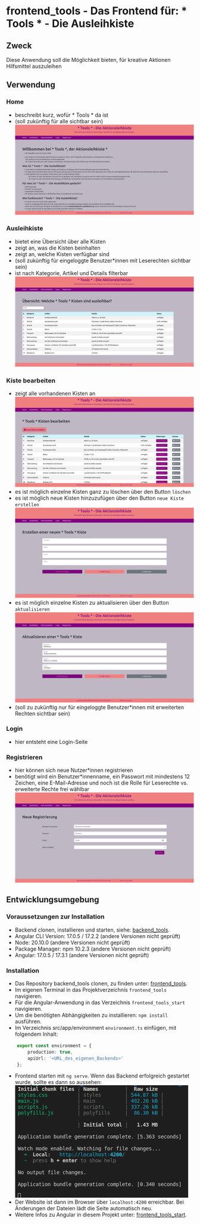 # frontend_tools - Das Frontend für: * Tools * - Die Ausleihkiste

## Zweck
Diese Anwendung soll die Möglichkeit bieten, für kreative Aktionen Hilfsmittel auszuleihen

## Verwendung
### Home 
- beschreibt kurz, wofür * Tools * da ist
- (soll zukünftig für alle sichtbar sein)  
![Home](https://github.com/eliseHtw/frontend_tools/blob/main/images_readme/tools_home.png)

### Ausleihkiste
- bietet eine Übersicht über alle Kisten
- zeigt an, was die Kisten beinhalten
- zeigt an, welche Kisten verfügbar sind
- (soll zukünftig für eingeloggte Benutzer*innen mit Leserechten sichtbar sein)
- ist nach Kategorie, Artikel und Details filterbar  
![Ausleihkiste](https://github.com/eliseHtw/frontend_tools/blob/main/images_readme/tools_kiste.png)

### Kiste bearbeiten
- zeigt alle vorhandenen Kisten an  
![Kiste bearbeiten](https://github.com/eliseHtw/frontend_tools/blob/main/images_readme/tools_edit.png)
- es ist möglich einzelne Kisten ganz zu löschen über den Button `löschen`
- es ist möglich neue Kisten hinzuzufügen über den Button `neue Kiste erstellen`  
![neue Kiste erstellen](https://github.com/eliseHtw/frontend_tools/blob/main/images_readme/tools_create.png)
- es ist möglich einzelne Kisten zu aktualisieren über den Button `aktualisieren`  
![Kiste aktualisieren](https://github.com/eliseHtw/frontend_tools/blob/main/images_readme/tools_update.png)
- (soll zu zukünftig nur für eingeloggte Benutzer*innen mit erweiterten Rechten sichtbar sein)  


### Login
- hier entsteht eine Login-Seite

### Registrieren
- hier können sich neue Nutzer*innen registrieren
- benötigt wird ein Benutzer*innenname, ein Passwort mit mindestens 12 Zeichen, eine E-Mail-Adresse und noch ist die Rolle für Leserechte vs. erweiterte Rechte frei wählbar  
![Registrieren](https://github.com/eliseHtw/frontend_tools/blob/main/images_readme/tools_register.png)

## Entwicklungsumgebung

### Voraussetzungen zur Installation
- Backend clonen, installieren und starten, siehe: [backend_tools](https://github.com/eliseHtw/backend_tools/blob/main/README.md).
- Angular CLI Version: 17.0.5 / 17.2.2 (andere Versionen nicht geprüft)
- Node: 20.10.0 (andere Versionen nicht geprüft)
- Package Manager: npm 10.2.3 (andere Versionen nicht geprüft)
- Angular: 17.0.5 / 17.3.1 (andere Versionen nicht geprüft)

### Installation
- Das Repository backend_tools clonen, zu finden unter: [frontend_tools](https://github.com/eliseHtw/frontend_tools.git).
- Im eigenen Terminal in das Projektverzeichnis `frontend_tools` navigieren.
- Für die Angular-Anwendung in das Verzeichnis `frontend_tools_start` navigieren.
- Um die benötigten Abhängigkeiten zu installieren: `npm install` ausführen.
- Im Verzeichnis src/app/environment `environment.ts` einfügen, mit folgendem Inhalt:  
```environment.ts
    export const environment = {
        production: true,
        apiUrl: '<URL_des_eigenen_Backends>'
    };
```

- Frontend starten mit `ng serve`. Wenn das Backend erfolgreich gestartet wurde, sollte es dann so aussehen:  
![frontend_started](https://github.com/eliseHtw/frontend_tools/blob/main/images_readme/frontend_started.png)
- Der Website ist dann im Browser über `localhost:4200` erreichbar. Bei Änderungen der Dateien lädt die Seite automatisch neu.
- Weitere Infos zu Angular in diesem Projekt unter: [frontend_tools_start](https://github.com/eliseHtw/frontend_tools/blob/main/frontend_tools_start/README.md).
